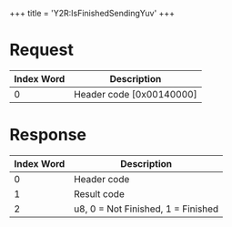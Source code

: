 +++
title = 'Y2R:IsFinishedSendingYuv'
+++

# Request

| Index Word | Description                |
|------------|----------------------------|
| 0          | Header code \[0x00140000\] |

# Response

| Index Word | Description                        |
|------------|------------------------------------|
| 0          | Header code                        |
| 1          | Result code                        |
| 2          | u8, 0 = Not Finished, 1 = Finished |